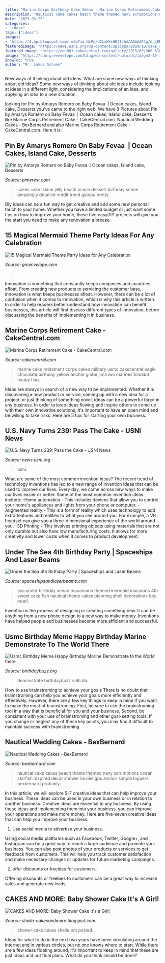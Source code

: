 ```yaml
---
title: "Marine Corps Birthday Cake Ideas - Marine Corps Retirement Cake"
description: "Nautical cake cakes beach theme themed navy scrumptions ocean starfish inspired decor shower lie designs anchor simple toppers bexbernard probably"
date: "2023-03-25"
categories:
- "ideas"
tags: ["ideas"]
images:
- "https://1.bp.blogspot.com/-m3bYia_NiPs/UCLuWXsHEII/AAAAAAAAFCg/e_LRNsnnluU/s1600/IMG_3862.JPG"
featuredImage: "https://news.usni.org/wp-content/uploads/2014/10/cake_cover-1024x731.jpg"
featured_image: "https://cdn001.cakecentral.com/gallery/2015/03/900_618578FOnB_marine-corps-retirement-cake.jpg"
image: "https://cdn.greenvelope.com/blog/wp-content/uploads/image2-15-1536x1024.jpg"
ShowToc: true
author: "Mr. Lukas Schoen"
---
```



New ways of thinking about old ideas: What are some new ways of thinking about old ideas?
Some new ways of thinking about old ideas include looking at ideas in a different light, considering the implications of an idea, and applying an idea to a new situation.

	

		
looking for Pin by Amarys Romero on Baby Fevaa ️ | Ocean cakes, Island cake, Desserts you've came to the right web. We have 8 Pictures about Pin by Amarys Romero on Baby Fevaa ️ | Ocean cakes, Island cake, Desserts like Marine Corps Retirement Cake - CakeCentral.com, Nautical Wedding Cakes - BexBernard and also Marine Corps Retirement Cake - CakeCentral.com. Here it is:
		
    
## Pin By Amarys Romero On Baby Fevaa ️ | Ocean Cakes, Island Cake, Desserts

<img loading=lazy src="https://i.pinimg.com/originals/62/fa/14/62fa14fe2dcfdd958f69e49590cbe215.jpg" onerror="this.onerror=null;this.src='https://tse3.mm.bing.net/th?id=OIP.lDfc_ONpi-TIaPSyDDIUEAHaIM&amp;pid=15.1';" alt="Pin by Amarys Romero on Baby Fevaa ️ | Ocean cakes, Island cake, Desserts">

_Source: pinterest.com_

>cakes cake island jelly beach ocean dessert birthday scene amazingly detailed reddit trend gateau pretty. 

	

Diy ideas can be a fun way to get creative and add some new personal touch to your home. Whether you have a limited budget or just want some tips on how to improve your home, these five easyDIY projects will give you the start you need to make any renovation a breeze.

    
## 15 Magical Mermaid Theme Party Ideas For Any Celebration

<img loading=lazy src="https://cdn.greenvelope.com/blog/wp-content/uploads/image2-15-1536x1024.jpg" onerror="this.onerror=null;this.src='https://tse4.mm.bing.net/th?id=OIP.3uFGwF7RLENuhOZ6JbWayQHaE8&amp;pid=15.1';" alt="15 Magical Mermaid Theme Party Ideas for Any Celebration">

_Source: greenvelope.com_

>. 

	

Innovation is something that constantly keeps companies and countries afloat. From creating new products to servicing the customer base, innovation is what keeps businesses afloat. However, there can be a lot of confusion when it comes to innovation, which is why this article is written. In order to help readers better understand how innovation can benefit businesses, this article will first discuss different types of innovation, before discussing the benefits of implementing it in business.

    
## Marine Corps Retirement Cake - CakeCentral.com

<img loading=lazy src="https://cdn001.cakecentral.com/gallery/2015/03/900_618578FOnB_marine-corps-retirement-cake.jpg" onerror="this.onerror=null;this.src='https://tse3.mm.bing.net/th?id=OIP.Ymyc5XnyHPtWbMTjCa62lgHaMY&amp;pid=15.1';" alt="Marine Corps Retirement Cake - CakeCentral.com">

_Source: cakecentral.com_

>marine cake retirement corps cakes military usmc cakecentral eagle chocolate birthday yellow anchor globe jima iwo marines fondant happy flag. 

	

Ideas are always in search of a new way to be implemented. Whether it is discovering a new product or service, coming up with a new idea for a project, or just thinking of something novel, ideas can be a powerful force in any business. In order to keep ideas flowing and inspire others to come up with their own innovative solutions, it's important to have an open mind and be willing to take risks. Here are 5 tips for starting your own business: 
    
## U.S. Navy Turns 239: Pass The Cake - USNI News

<img loading=lazy src="https://news.usni.org/wp-content/uploads/2014/10/cake_cover-1024x731.jpg" onerror="this.onerror=null;this.src='https://tse3.mm.bing.net/th?id=OIP.frxsQn9-kx62210F2EGoagHaFS&amp;pid=15.1';" alt="U.S. Navy Turns 239: Pass the Cake - USNI News">

_Source: news.usni.org_

>usni. 

	

What are some of the most common invention ideas?
The recent trend of technology inventions has led to a new range of invention ideas that can be used to improve our lives. Every day, we come across new ways to make our lives easier or better. Some of the most common invention ideas include: 
-Home automation - This includes devices that allow you to control your home's appliances and lights from your phone or computer. 
-Augmented reality - This is a form of reality which uses technology to add extra features and realities to what you see around you. For example, a VR headset can give you a three-dimensional experience of the world around you. 
-3D Printing - This involves printing objects using materials that are not only durable but also have low manufacturing costs. It allows for more creativity and lower costs when it comes to product development.

    
## Under The Sea 4th Birthday Party | Spaceships And Laser Beams

<img loading=lazy src="http://spaceshipsandlaserbeams.com/wp-content/uploads/2013/02/under-the-sea-birthday-party-food-macaroons-648x975.jpg" onerror="this.onerror=null;this.src='https://tse4.mm.bing.net/th?id=OIP.HoFp-21f0-DqFIXEZm-SNwHaLJ&amp;pid=15.1';" alt="Under the Sea 4th Birthday Party | Spaceships and Laser Beams">

_Source: spaceshipsandlaserbeams.com_

>sea under birthday ocean macaroons themed mermaid macarons 4th sweet cake fish nautical theme cakes planning shell decorations boy pearl. 

	

Invention is the process of designing or creating something new. It can be anything from a new phone design to a new way to make money. Inventions have helped people and businesses become more efficient and successful.

    
## Usmc Birthday Meme Happy Birthday Marine Demonstrate To The World There

<img loading=lazy src="https://birthdaybuzz.org/wp-content/uploads/thon/usmc-birthday-meme-happy-birthday-marine-demonstrate-to-the-world-there-is-of-usmc-birthday-meme-1024x600.jpg" onerror="this.onerror=null;this.src='https://tse3.mm.bing.net/th?id=OIP.mpGoIBbsA-DwVfgGmTAnpwHaEV&amp;pid=15.1';" alt="Usmc Birthday Meme Happy Birthday Marine Demonstrate to the World there">

_Source: birthdaybuzz.org_

>demonstrate birthdaybuzz valhalla. 

	

How to use brainstroming to achieve your goals
There is no doubt that brainstroming can help you achieve your goals more efficiently and effectively. However, there are a few key things to keep in mind if you want to make the most of brainstroming. First, be sure to use the brainstroming tool in a way that is beneficial for you and your business. Second, be consistent with your use of brainstroming and other goal-setting tools. If you change or neglect any of these key points, you may find it difficult to maintain success with brainstroming.

    
## Nautical Wedding Cakes - BexBernard

<img loading=lazy src="http://bexbernard.com/wp-content/uploads/2014/02/nautical-cake-starfish.jpeg" onerror="this.onerror=null;this.src='https://tse2.mm.bing.net/th?id=OIP.iQ9cDEQc8M1kxsG4alpdAQHaIv&amp;pid=15.1';" alt="Nautical Wedding Cakes - BexBernard">

_Source: bexbernard.com_

>nautical cake cakes beach theme themed navy scrumptions ocean starfish inspired decor shower lie designs anchor simple toppers bexbernard probably. 

	

In this article, we will explore 5-7 creative ideas that can help improve your business. These ideas can be used in your own business or in relation to another business.
Creative ideas are essential to any business. By using these ideas and implementing them into your business, you can improve your operations and make more money. Here are five-seven creative ideas that can help you improve your business:
1. Use social media to advertise your business.

Using social media platforms such as Facebook, Twitter, Google+, and Instagram can be a great way to reach a large audience and promote your business. You can also post photos of your products or services to get feedback from customers. This will help you track customer satisfaction and make necessary changes or updates for future marketing campaigns.

2. offer discounts or freebies for customers.

Offering discounts or freebies to customers can be a great way to increase sales and generate new leads.

    
## CAKES AND MORE: Baby Shower Cake It&#039;s A Girl!

<img loading=lazy src="https://1.bp.blogspot.com/-m3bYia_NiPs/UCLuWXsHEII/AAAAAAAAFCg/e_LRNsnnluU/s1600/IMG_3862.JPG" onerror="this.onerror=null;this.src='https://tse3.mm.bing.net/th?id=OIP.9Zu9gqvP0UzoWMLbBVDBAQHaFj&amp;pid=15.1';" alt="CAKES AND MORE: Baby Shower Cake It&#039;s a Girl!">

_Source: sheila-cakesandmore.blogspot.com_

>shower cake cakes sheila pm posted. 

	

Ideas for what to do in the next two years have been circulating around the internet and in various circles, but no one knows where to start. While there are a few ideas floating around, it's important to keep in mind that these are just ideas and not final plans. What do you think should be done?

